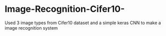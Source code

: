 # Image-Recognition-Cifer10-
Used 3 image types from Cifer10 dataset and a simple keras CNN to make a image recognition system
